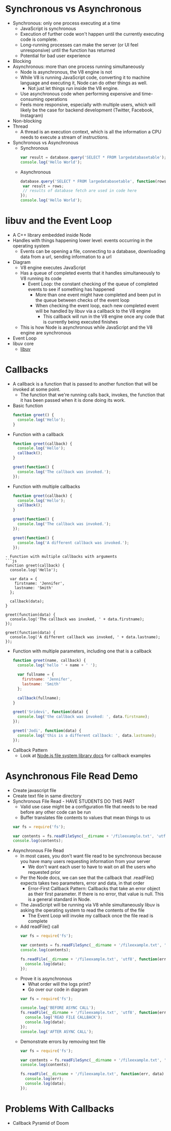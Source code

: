 # Synchronous vs Asynchronous
  - Synchronous: only one process executing at a time
    - JavaScript is synchronous
    - Execution of further code won't happen until the currently executing code is complete.
    - Long-running processes can make the server (or UI feel unresponsive) until the function has returned
    - Potential for bad user experience
  - Blocking
  - Asynchronous: more than one process running simultaneously
    - Node is asynchronous, the V8 engine is not
    - While V8 is running JavaScript code, converting it to machine language and executing it, Node can do other things as well.
      - Not just let things run inside the V8 engine.
    - Use asynchronous code when performing expensive and time-consuming operations
    - Feels more responsive, especially with multiple users, which will likely be the case for backend development (Twitter, Facebook, Instagram)
  - Non-blocking
  - Thread
    - A thread is an execution context, which is all the information a CPU needs to execute a stream of instructions.
  - Synchronous vs Asynchronous
    - Synchronous
      ```js
      var result = database.query('SELECT * FROM largedatabasetable');
      console.log('Hello World');
      ```
    - Asynchronous
      ```js
      database.query('SELECT * FROM largedatabasetable', function(rows) {
       var result = rows;
       // results of database fetch are used in code here
      });
      console.log('Hello World');
      ```

# libuv and the Event Loop
  - A C++ library embedded inside Node
  - Handles with things happening lower level: events occurring in the operating system
    - Events can be opening a file, connecting to a database, downloading data from a url, sending information to a url
  - Diagram
    - V8 engine executes JavaScript
    - Has a queue of completed events that it handles simultaneously to V8 running its code
      - Event Loop: the constant checking of the queue of completed events to see if something has happened
        - More than one event might have completed and been put in the queue between checks of the event loop
        - When checking the event loop, each new completed event will be handled by libuv via a callback to the V8 engine
          - This callback will run in the V8 engine once any code that is currently being executed finishes
    - This is how Node is asynchronous while JavaScript and the V8 engine are synchronous
  - Event Loop  
  - libuv core
    - [libuv](https://github.com/libuv/libuv)

# Callbacks
  - A callback is a function that is passed to another function that will be invoked at some point.
    - The function that we're running calls back, invokes, the function that it has been passed when it is done doing its work.
  - Basic function
    ```js
    function greet() {
      console.log('Hello');
    }
    ```
  - Function with a callback
    ```js
    function greet(callback) {
      console.log('Hello');
      callback();
    }

    greet(function() {
      console.log('The callback was invoked.');
    });
    ```
  - Function with multiple callbacks
    ```js
    function greet(callback) {
      console.log('Hello');
      callback();
    }

    greet(function() {
      console.log('The callback was invoked.');
    });

    greet(function() {
      console.log('A different callback was invoked.');
    });
  ```
- Function with multiple callbacks with arguments
  ```js
  function greet(callback) {
    console.log('Hello');

    var data = {
      firstname: 'Jennifer',
      lastname: 'Smith'
    };

    callback(data);
  }

  greet(function(data) {
    console.log('The callback was invoked, ' + data.firstname);
  });

  greet(function(data) {
    console.log('A different callback was invoked, ' + data.lastname);
  });
  ```
- Function with multiple parameters, including one that is a callback
  ```js
  function greet(name, callback) {
    console.log('hello ' + name + ' ');

    var fullname = {
      firstname: 'Jennifer',
      lastname: 'Smith'
    };

    callback(fullname);
  }

  greet('Sridevi', function(data) {
    console.log('the callback was invoked: ', data.firstname);
  });

  greet('Jodi', function(data) {
    console.log('this is a different callback: ', data.lastname);
  });
  ```
- Callback Pattern
  - Look at [Node.js file system library docs](https://nodejs.org/dist/latest-v6.x/docs/api/fs.html) for callback examples

# Asynchronous File Read Demo
  - Create javascript file
  - Create text file in same directory
  - Synchronous File Read - HAVE STUDENTS DO THIS PART
    - Valid use case might be a configuration file that needs to be read before any other code can be run
    - Buffer translates file contents to values that mean things to us
    ```js
    var fs = require('fs');

    var contents = fs.readFileSync(__dirname + '/fileexample.txt', 'utf8');
    console.log(contents);
    ```
  - Asynchronous File Read
    - In most cases, you don't want file read to be synchronous because you have many users requesting information from your server
      - We don't want each user to have to wait on all the users who requested prior
    - Per the Node docs, we can see that the callback that .readFile() expects takes two parameters, error and data, in that order
      - Error-First Callback Pattern: Callbacks that take an error object as their first parameter. If there is no error, that value is null. This is a general standard in Node.
    - The JavaScript will be running via V8 while simultaneously libuv is asking the operating system to read the contents of the file
      - The Event Loop will invoke my callback once the file read is complete
    - Add readFile() call
      ```js
      var fs = require('fs');

      var contents = fs.readFileSync(__dirname + '/fileexample.txt', 'utf8');
      console.log(contents);

      fs.readFile(__dirname + '/fileexample.txt', 'utf8', function(err, data) {
        console.log(data);
      });
      ```
    - Prove it is asynchronous
      - What order will the logs print?
      - Go over our code in diagram
      ```js
      var fs = require('fs');

      console.log('BEFORE ASYNC CALL');
      fs.readFile(__dirname + '/fileexample.txt', 'utf8', function(err, data) {
        console.log('READ FILE CALLBACK');
        console.log(data);
      });
      console.log('AFTER ASYNC CALL');
      ```
    - Demonstrate errors by removing text file
      ```js
      var fs = require('fs');

      var contents = fs.readFileSync(__dirname + '/fileexample.txt', 'utf8');
      console.log(contents);

      fs.readFile(__dirname + '/fileexample.txt', function(err, data) {
        console.log(err);
        console.log(data);
      });
      ```

# Problems With Callbacks
  - Callback Pyramid of Doom
